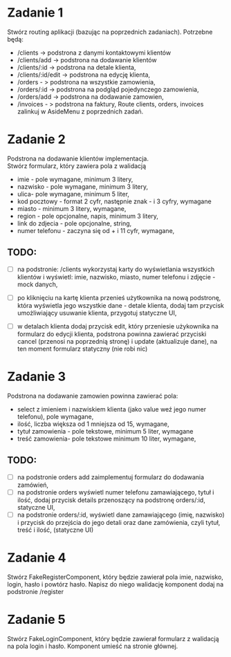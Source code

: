# Zadanie 1

Stwórz routing aplikacji (bazując na poprzednich zadaniach). Potrzebne będą:
* /clients -> podstrona z danymi kontaktowymi klientów
* /clients/add -> podstrona na dodawanie klientów
* /clients/:id -> podstrona na detale klienta,
* /clients/:id/edit -> podstrona na edycję klienta,
* /orders - > podstrona na wszystkie zamowienia,
* /orders/:id -> podstrona na podgląd pojedynczego zamowienia,
* /orders/add -> podstrona na dodawanie zamowien,
* /invoices - > podstrona na faktury,
Route clients, orders, invoices zalinkuj w AsideMenu z poprzednich zadań.

# Zadanie 2

Podstrona na dodawanie klientów implementacja. <br />
Stwórz formularz, który zawiera pola z walidacją
* imie - pole wymagane, minimum 3 litery,
* nazwisko - pole wymagane, minimum 3 litery,
* ulica- pole wymagane, minimum 5 liter,
* kod pocztowy - format 2 cyfr, następnie znak - i 3 cyfry, wymagane
* miasto - minimum 3 litery, wymagane,
* region - pole opcjonalne, napis, minimum 3 litery,
* link do zdjecia - pole opcjonalne, string,
* numer telefonu - zaczyna się od + i 11 cyfr, wymagane, <br />
## TODO:
- [ ] na podstronie: /clients wykorzystaj karty do wyświetlania wszystkich klientów i wyświetl: imie, nazwisko, miasto, numer telefonu i zdjęcie - mock danych,
- [ ] po kliknięciu na kartę klienta przenieś użytkownika na nową podstronę, która wyświetla jego wszystkie dane - detale klienta, dodaj tam przycisk umożliwiający usuwanie klienta, przygotuj statyczne UI,
- [ ] w detalach klienta dodaj przycisk edit, który przeniesie użykownika na formularz do edycji klienta, podstrona powinna zawierać przyciski cancel (przenosi na poprzednią stronę) i update (aktualizuje dane), na ten moment formularz statyczny (nie robi nic)


# Zadanie 3

Podstrona na dodawanie zamowien powinna zawierać pola:
* select z imieniem i nazwiskiem klienta (jako value weź jego numer telefonu), pole wymagane,
* ilość, liczba większa od 1 mniejsza od 15, wymagane,
* tytuł zamowienia - pole tekstowe, minimum 5 liter, wymagane
* treść zamowienia- pole tekstowe minimum 10 liter, wymagane, <br />
## TODO:
- [ ] na podstronie orders add zaimplementuj formularz do dodawania zamówień,
- [ ] na podstronie orders wyświetl numer telefonu zamawiającego, tytuł i ilość, dodaj przycisk details przenoszący na podstronę orders/:id, statyczne UI,
- [ ] na podstronie orders/:id, wyświetl dane zamawiającego (imię, nazwisko) i przycisk do przejścia do jego detali oraz dane zamówienia, czyli tytuł, treść i ilość, (statyczne UI)<br />

# Zadanie 4

Stwórz FakeRegisterComponent, który będzie zawierał pola imie, nazwisko, login, hasło i powtórz hasło. Napisz do niego walidację komponent dodaj na podstronie /register

# Zadanie 5

Stwórz FakeLoginComponent, który będzie zawierał formularz z walidacją na pola login i hasło. Komponent umieść na stronie głównej.
